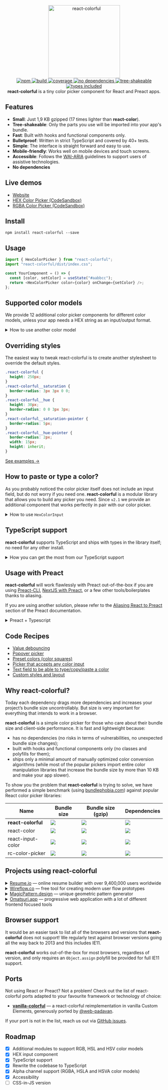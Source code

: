 <div align="center">
  <a href="https://omgovich.github.io/react-colorful">
    <img src="demo/src/assets/design.png" width="229" height="233" alt="react-colorful" />
  </a>
</div>

<div align="center">
  <a href="https://npmjs.org/package/react-colorful">
    <img alt="npm" src="https://img.shields.io/npm/v/react-colorful.svg?labelColor=da248d&color=6ead0a" />
  </a>
  <a href="https://github.com/omgovich/react-colorful/actions">
    <img alt="build" src="https://img.shields.io/github/workflow/status/omgovich/react-colorful/Node.js%20CI/master.svg?labelColor=da248d&color=6ead0a" />
  </a>
  <a href="https://codecov.io/gh/omgovich/react-colorful">
    <img alt="coverage" src="https://img.shields.io/codecov/c/github/omgovich/react-colorful.svg?labelColor=da248d&color=6ead0a" />
  </a>
  <a href="https://npmjs.org/package/react-colorful">
    <img alt="no dependencies" src="https://badgen.net/bundlephobia/dependency-count/react-colorful?labelColor=da248d&color=6ead0a" />
  </a>
  <a href="https://bundlephobia.com/result?p=react-colorful">
    <img alt="tree-shakeable" src="https://badgen.net/bundlephobia/tree-shaking/react-colorful?labelColor=da248d&color=6ead0a" />
  </a>
  <a href="https://npmjs.org/package/react-colorful">
    <img alt="types included" src="https://badgen.net/npm/types/react-colorful?labelColor=da248d&color=6ead0a" />
  </a>
</div>

<div align="center">
  <strong>react-colorful</strong> is a tiny color picker component for React and Preact apps.
</div>

## Features

- **Small**: Just 1,9 KB gzipped (17 times lighter than **react-color**).
- **Tree-shakeable**: Only the parts you use will be imported into your app's bundle.
- **Fast**: Built with hooks and functional components only.
- **Bulletproof**: Written in strict TypeScript and covered by 40+ tests.
- **Simple**: The interface is straight forward and easy to use.
- **Mobile-friendly**: Works well on mobile devices and touch screens.
- **Accessible**: Follows the [WAI-ARIA](https://www.w3.org/WAI/standards-guidelines/aria/) guidelines to support users of assistive technologies.
- **No dependencies**

## Live demos

- [Website](https://omgovich.github.io/react-colorful)
- [HEX Color Picker (CodeSandbox)](https://codesandbox.io/s/react-colorful-demo-u5vwp)
- [RGBA Color Picker (CodeSandbox)](https://codesandbox.io/s/react-colorful-rgb-o9q0t)

## Install

```
npm install react-colorful --save
```

## Usage

```js
import { HexColorPicker } from "react-colorful";
import "react-colorful/dist/index.css";

const YourComponent = () => {
  const [color, setColor] = useState("#aabbcc");
  return <HexColorPicker color={color} onChange={setColor} />;
};
```

## Supported color models

We provide 12 additional color picker components for different color models, unless your app needs a HEX string as an input/output format.

<details>
  <summary>How to use another color model</summary>

#### Available pickers

| Import                      | Value example                      |
| --------------------------- | ---------------------------------- |
| `{ HexColorPicker }`        | `"#ffffff"`                        |
| `{ RgbColorPicker }`        | `{ r: 255, g: 255, b: 255 }`       |
| `{ RgbaColorPicker }`       | `{ r: 255, g: 255, b: 255, a: 1 }` |
| `{ RgbStringColorPicker }`  | `"rgb(255, 255, 255)"`             |
| `{ RgbaStringColorPicker }` | `"rgba(255, 255, 255, 1)"`         |
| `{ HslColorPicker }`        | `{ h: 0, s: 0, l: 100 }`           |
| `{ HslaColorPicker }`       | `{ h: 0, s: 0, l: 100, a: 1 }`     |
| `{ HslStringColorPicker }`  | `"hsl(0, 0%, 100%)"`               |
| `{ HslaStringColorPicker }` | `"hsla(0, 0%, 100%, 1)"`           |
| `{ HsvColorPicker }`        | `{ h: 0, s: 0, v: 100 }`           |
| `{ HsvaColorPicker }`       | `{ h: 0, s: 0, v: 100, a: 1 }`     |
| `{ HsvStringColorPicker }`  | `"hsv(0, 0%, 100%)"`               |
| `{ HsvaStringColorPicker }` | `"hsva(0, 0%, 100%, 1)"`           |

#### Code example

```js
import { RgbColorPicker } from "react-colorful";
import "react-colorful/dist/index.css";

const YourComponent = () => {
  const [color, setColor] = useState({ r: 50, g: 100, b: 150 });
  return <RgbColorPicker color={color} onChange={setColor} />;
};
```

[Live demo →](https://codesandbox.io/s/react-colorful-rgb-o9q0t)

</details>

## Overriding styles

The easiest way to tweak react-colorful is to create another stylesheet to override the default styles.

```css
.react-colorful {
  height: 250px;
}
.react-colorful__saturation {
  border-radius: 3px 3px 0 0;
}
.react-colorful__hue {
  height: 30px;
  border-radius: 0 0 3px 3px;
}
.react-colorful__saturation-pointer {
  border-radius: 5px;
}
.react-colorful__hue-pointer {
  border-radius: 2px;
  width: 15px;
  height: inherit;
}
```

[See examples →](https://codesandbox.io/s/react-colorful-customization-demo-mq85z?file=/src/styles.css)

## How to paste or type a color?

As you probably noticed the color picker itself does not include an input field, but do not worry if you need one. **react-colorful** is a modular library that allows you to build any picker you need. Since `v2.1` we provide an additional component that works perfectly in pair with our color picker.

<details>
  <summary>How to use <code>HexColorInput</code></summary><br />

```js
import { HexColorPicker, HexColorInput } from "react-colorful";
import "react-colorful/dist/index.css";

const YourComponent = () => {
  const [color, setColor] = useState("#aabbcc");
  return (
    <div>
      <HexColorPicker color={color} onChange={setColor} />
      <HexColorInput color={color} onChange={setColor} />
    </div>
  );
};
```

[Live demo →](https://codesandbox.io/s/react-colorful-hex-input-demo-0k2fx)

`HexColorInput` does not have any default styles, but accepts all properties that a regular `input` tag does (such as `className`, `placeholder` and `autoFocus`). That means you can place and modify this component as you like. Also, that allows you to combine the color picker and input in different ways.

</details>

## TypeScript support

**react-colorful** supports TypeScript and ships with types in the library itself; no need for any other install.

<details>
  <summary>How you can get the most from our TypeScript support</summary><br />

While not only typing its own functions and variables, it can also help you type yours. Depending on the component you are using, you can also import the type that is associated with the component. For example, if you are using our HSL color picker component, you can also import the `HSL` type.

```ts
import { HslColorPicker, HslColor } from "react-colorful";

const myHslValue: HslColor = { h: 0, s: 0, l: 0 };
```

Take a look at [Supported Color Models](#supported-color-models) for more information about the types and color formats you may want to use.

</details>

## Usage with Preact

**react-colorful** will work flawlessly with Preact out-of-the-box if you are using [Preact-CLI](https://github.com/preactjs/preact-cli), [NextJS with Preact](https://github.com/vercel/next.js/tree/canary/examples/using-preact), or a few other tools/boilerplates thanks to aliasing.

If you are using another solution, please refer to the [Aliasing React to Preact](https://preactjs.com/guide/v10/getting-started#aliasing-react-to-preact) section of the Preact documentation.

<details>
  <summary>Preact + Typescript</summary><br />

**react-colorful**, like all other React + TS projects, can potentially cause issues in a Preact + TS application if you have the `@types/react` package installed, either as a direct dependency or a dependency of a dependency. For example, the Preact TS template comes with `@types/enzyme` which has `@types/react` as a dependency.

To fix this, create a `declaration.d.ts` file or add to your existing:

```
import React from "react";

declare global {
    namespace React {
        interface ReactElement {
            nodeName: any;
            attributes: any;
            children: any;
        }
    }
}
```

This will correct the types an allow you to use **react-colorful** along with many other React + TS libraries in your Preact + TS application.

</details>

## Code Recipes

- [Value debouncing](https://codesandbox.io/s/dgqn0?file=/src/DebouncedPicker.js)
- [Popover picker](https://codesandbox.io/s/opmco?file=/src/PopoverPicker.js)
- [Preset colors (color squares)](https://codesandbox.io/s/bekry?file=/src/SwatchesPicker.js)
- [Picker that accepts any color input](https://codesandbox.io/s/6fp23?file=/src/CustomPicker.js)
- [Text field to be able to type/copy/paste a color](https://codesandbox.io/s/0k2fx?file=/src/App.js)
- [Custom styles and layout](https://codesandbox.io/s/mq85z?file=/src/styles.css)

## Why react-colorful?

Today each dependency drags more dependencies and increases your project’s bundle size uncontrollably. But size is very important for everything that intends to work in a browser.

**react-colorful** is a simple color picker for those who care about their bundle size and client-side performance. It is fast and lightweight because:

- has no dependencies (no risks in terms of vulnerabilities, no unexpected bundle size changes);
- built with hooks and functional components only (no classes and polyfills for them);
- ships only a minimal amount of manually optimized color conversion algorithms (while most of the popular pickers import entire color manipulation libraries that increase the bundle size by more than 10 KB and make your app slower).

To show you the problem that **react-colorful** is trying to solve, we have performed a simple benchmark (using [bundlephobia.com](https://bundlephobia.com)) against popular React color picker libraries:

| Name               | Bundle size                                                                                                                        | Bundle size (gzip)                                                                                                                    | Dependencies                                                                                                                                    |
| ------------------ | ---------------------------------------------------------------------------------------------------------------------------------- | ------------------------------------------------------------------------------------------------------------------------------------- | ----------------------------------------------------------------------------------------------------------------------------------------------- |
| **react-colorful** | [![](https://badgen.net/bundlephobia/min/react-colorful?color=6ead0a&label=)](https://bundlephobia.com/result?p=react-colorful)    | [![](https://badgen.net/bundlephobia/minzip/react-colorful?color=6ead0a&label=)](https://bundlephobia.com/result?p=react-colorful)    | [![](https://badgen.net/bundlephobia/dependency-count/react-colorful?color=6ead0a&label=)](https://bundlephobia.com/result?p=react-colorful)    |
| react-color        | [![](https://badgen.net/bundlephobia/min/react-color?color=red&label=)](https://bundlephobia.com/result?p=react-color)             | [![](https://badgen.net/bundlephobia/minzip/react-color?color=red&label=)](https://bundlephobia.com/result?p=react-color)             | [![](https://badgen.net/bundlephobia/dependency-count/react-color?color=red&label=)](https://bundlephobia.com/result?p=react-color)             |
| react-input-color  | [![](https://badgen.net/bundlephobia/min/react-input-color?color=red&label=)](https://bundlephobia.com/result?p=react-input-color) | [![](https://badgen.net/bundlephobia/minzip/react-input-color?color=red&label=)](https://bundlephobia.com/result?p=react-input-color) | [![](https://badgen.net/bundlephobia/dependency-count/react-input-color?color=red&label=)](https://bundlephobia.com/result?p=react-input-color) |
| rc-color-picker    | [![](https://badgen.net/bundlephobia/min/rc-color-picker?color=red&label=)](https://bundlephobia.com/result?p=rc-color-picker)     | [![](https://badgen.net/bundlephobia/minzip/rc-color-picker?color=red&label=)](https://bundlephobia.com/result?p=rc-color-picker)     | [![](https://badgen.net/bundlephobia/dependency-count/rc-color-picker?color=red&label=)](https://bundlephobia.com/result?p=rc-color-picker)     |

## Projects using react-colorful

<details>
  <summary><a href="https://resume.io">Resume.io</a> — online resume builder with over 9,400,000 users worldwide</summary>

  <a href="https://resume.io/">
    <img src="demo/src/assets/resume-io.png" width="873" alt="resume.io" />
  </a>
</details>

<details>
  <summary><a href="https://wireflow.co/">Wireflow.co</a> — free tool for creating modern user flow prototypes</summary>

  <a href="https://wireflow.co/">
    <img src="demo/src/assets/wireflow-co.png" width="1222" alt="wireflow.co" />
  </a>
</details>

<details>
  <summary><a href="https://www.magicpattern.design/">MagicPattern.design</a> — unique geometric pattern generator</summary>

  <a href="https://www.magicpattern.design/">
    <img src="demo/src/assets/magicpattern-design.jpg" width="943" alt="magicpattern.design" />
  </a>
</details>

<details>
  <summary><a href="https://omatsuri.app">Omatsuri.app</a> — progressive web application with a lot of different frontend focused tools</summary>

  <a href="https://omatsuri.app">
    <img src="demo/src/assets/omatsuri-app.png" width="1223" alt="omatsuri.app" />
  </a>
</details>

## Browser support

It would be an easier task to list all of the browsers and versions that **react-colorful** does not support! We regularly test against browser versions going all the way back to 2013 and this includes IE11.

**react-colorful** works out-of-the-box for most browsers, regardless of version, and only requires an `Object.assign` polyfill be provided for full IE11 support.

## Ports

Not using React or Preact? Not a problem! Check out the list of react-colorful ports adapted to your favourite framework or technology of choice:

- **[vanilla-colorful](https://github.com/web-padawan/vanilla-colorful)** — a react-colorful reimplementation in vanilla Custom Elements, generously ported by [@web-padavan](https://github.com/web-padawan).

If your port is not in the list, reach us out via [GitHub issues](https://github.com/omgovich/react-colorful/issues).

## Roadmap

- [x] Additional modules to support RGB, HSL and HSV color models
- [x] HEX input component
- [x] TypeScript support
- [x] Rewrite the codebase to TypeScript
- [x] Alpha channel support (RGBA, HSLA and HSVA color models)
- [x] Accessibility
- [ ] CSS-in-JS version
